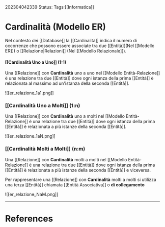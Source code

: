 202304042339
Status: 
Tags:[[Informatica]]

# Cardinalità (Modello ER)
Nel contesto dei [[Database]] la [[Cardinalità]] indica il numero di occorrenze che possono essere associate tra due [[Entità]](Nel [[Modello ER]]) o [[Relazione|Relazioni]] (Nel [[Modello Relazionale]]).

#### [[Cardinalità Uno a Uno]] (1:1)
Una [[Relazione]] con **Cardinalità** uno a uno nel [[Modello Entità-Relazione]] è una relazione tra due [[Entità]] dove ogni istanza della prima [[Entità]] è relazionata al massimo ad un'istanza della seconda [[Entità]].

![[er_relazione_1a1.png]]


### [[Cardinalità Uno a Molti]] (1:n)
Una [[Relazione]] con **Cardinalità** uno a molti nel [[Modello Entità-Relazione]] è una relazione tra due [[Entità]] dove ogni istanza della prima [[Entità]] è relazionata a più istanze della seconda [[Entità]].

![[er_relazione_1aN.png]]

### [[Cardinalità Molti a Molti]] (n:m)
Una [[Relazione]] con **Cardinalità** molti a molti nel [[Modello Entità-Relazione]] è una relazione tra due [[Entità]] dove ogni istanza della prima [[Entità]] è relazionata a più istanze della seconda [[Entità]] e viceversa.

Per rappresentare una [[Relazione]] con **Cardinalità** molti a molti si utilizza una terza [[Entità]] chiamata [[Entità Associativa]] o **di collegamento**

![[er_relazione_NaM.png]]

---
# References